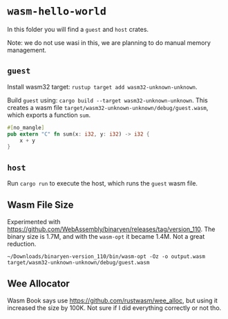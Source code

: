 # `wasm-hello-world`

In this folder you will find a `guest` and `host` crates. 

Note: we do not use wasi in this, we are planning to do manual memory management.

## `guest`

Install wasm32 target: `rustup target add wasm32-unknown-unknown`.

Build `guest` using: `cargo build --target wasm32-unknown-unknown`. This creates
a wasm file `target/wasm32-unknown-unknown/debug/guest.wasm`, which exports a 
function `sum`.

```rust
#[no_mangle]
pub extern "C" fn sum(x: i32, y: i32) -> i32 {
    x + y
}
```

## `host`

Run `cargo run` to execute the host, which runs the `guest` wasm file.

## Wasm File Size

Experimented with https://github.com/WebAssembly/binaryen/releases/tag/version_110. The binary size is 1.7M, and
with the `wasm-opt` it became 1.4M. Not a great reduction.

`~/Downloads/binaryen-version_110/bin/wasm-opt -Oz -o output.wasm target/wasm32-unknown-unknown/debug/guest.wasm`

## Wee Allocator

Wasm Book says use https://github.com/rustwasm/wee_alloc, but using it increased the size by 100K. Not sure if I did
everything correctly or not tho.
